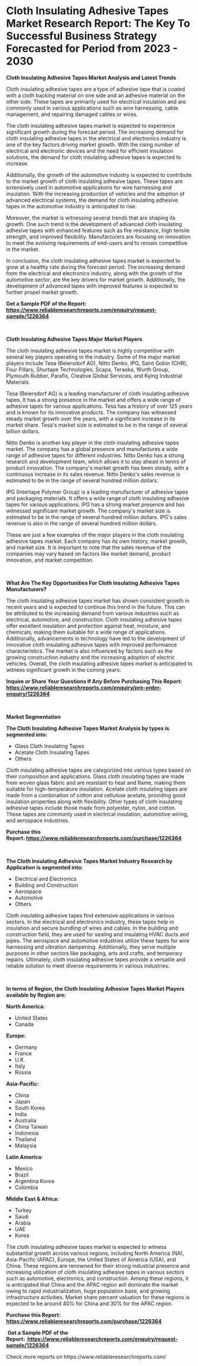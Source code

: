 <p><h1>Cloth Insulating Adhesive Tapes Market Research Report: The Key To Successful Business Strategy Forecasted for Period from 2023 - 2030</h1></p><p><strong>Cloth Insulating Adhesive Tapes Market Analysis and Latest Trends</strong></p>
<p><p>Cloth insulating adhesive tapes are a type of adhesive tape that is coated with a cloth backing material on one side and an adhesive material on the other side. These tapes are primarily used for electrical insulation and are commonly used in various applications such as wire harnessing, cable management, and repairing damaged cables or wires.</p><p>The cloth insulating adhesive tapes market is expected to experience significant growth during the forecast period. The increasing demand for cloth insulating adhesive tapes in the electrical and electronics industry is one of the key factors driving market growth. With the rising number of electrical and electronic devices and the need for efficient insulation solutions, the demand for cloth insulating adhesive tapes is expected to increase.</p><p>Additionally, the growth of the automotive industry is expected to contribute to the market growth of cloth insulating adhesive tapes. These tapes are extensively used in automotive applications for wire harnessing and insulation. With the increasing production of vehicles and the adoption of advanced electrical systems, the demand for cloth insulating adhesive tapes in the automotive industry is anticipated to rise.</p><p>Moreover, the market is witnessing several trends that are shaping its growth. One such trend is the development of advanced cloth insulating adhesive tapes with enhanced features such as fire resistance, high tensile strength, and improved flexibility. Manufacturers are focusing on innovation to meet the evolving requirements of end-users and to remain competitive in the market.</p><p>In conclusion, the cloth insulating adhesive tapes market is expected to grow at a healthy rate during the forecast period. The increasing demand from the electrical and electronics industry, along with the growth of the automotive sector, are the key drivers for market growth. Additionally, the development of advanced tapes with improved features is expected to further propel market growth.</p></p>
<p><strong>Get a Sample PDF of the Report:&nbsp; <a href="https://www.reliableresearchreports.com/enquiry/request-sample/1226364">https://www.reliableresearchreports.com/enquiry/request-sample/1226364</a></strong></p>
<p>&nbsp;</p>
<p><strong>Cloth Insulating Adhesive Tapes Major Market Players</strong></p>
<p><p>The cloth insulating adhesive tapes market is highly competitive with several key players operating in the industry. Some of the major market players include Tesa (Beiersdorf AG), Nitto Denko, IPG, Saint Gobin (CHR), Four Pillars, Shurtape Technologies, Scapa, Teraoka, Wurth Group, Plymouth Rubber, Parafix, Creative Global Services, and Kying Industrial Materials.</p><p>Tesa (Beiersdorf AG) is a leading manufacturer of cloth insulating adhesive tapes. It has a strong presence in the market and offers a wide range of adhesive tapes for various applications. Tesa has a history of over 125 years and is known for its innovative products. The company has witnessed steady market growth over the years, with a significant increase in its market share. Tesa's market size is estimated to be in the range of several billion dollars.</p><p>Nitto Denko is another key player in the cloth insulating adhesive tapes market. The company has a global presence and manufactures a wide range of adhesive tapes for different industries. Nitto Denko has a strong research and development team, which allows it to stay ahead in terms of product innovation. The company's market growth has been steady, with a continuous increase in its sales revenue. Nitto Denko's sales revenue is estimated to be in the range of several hundred million dollars.</p><p>IPG (Intertape Polymer Group) is a leading manufacturer of adhesive tapes and packaging materials. It offers a wide range of cloth insulating adhesive tapes for various applications. IPG has a strong market presence and has witnessed significant market growth. The company's market size is estimated to be in the range of several hundred million dollars. IPG's sales revenue is also in the range of several hundred million dollars.</p><p>These are just a few examples of the major players in the cloth insulating adhesive tapes market. Each company has its own history, market growth, and market size. It is important to note that the sales revenue of the companies may vary based on factors like market demand, product innovation, and market competition.</p></p>
<p>&nbsp;</p>
<p><strong>What Are The Key Opportunities For Cloth Insulating Adhesive Tapes Manufacturers?</strong></p>
<p><p>The cloth insulating adhesive tapes market has shown consistent growth in recent years and is expected to continue this trend in the future. This can be attributed to the increasing demand from various industries such as electrical, automotive, and construction. Cloth insulating adhesive tapes offer excellent insulation and protection against heat, moisture, and chemicals, making them suitable for a wide range of applications. Additionally, advancements in technology have led to the development of innovative cloth insulating adhesive tapes with improved performance characteristics. The market is also influenced by factors such as the growing construction industry and the increasing adoption of electric vehicles. Overall, the cloth insulating adhesive tapes market is anticipated to witness significant growth in the coming years.</p></p>
<p><strong>Inquire or Share Your Questions If Any Before Purchasing This Report: <a href="https://www.reliableresearchreports.com/enquiry/pre-order-enquiry/1226364">https://www.reliableresearchreports.com/enquiry/pre-order-enquiry/1226364</a></strong></p>
<p>&nbsp;</p>
<p><strong>Market Segmentation</strong></p>
<p><strong>The Cloth Insulating Adhesive Tapes Market Analysis by types is segmented into:</strong></p>
<p><ul><li>Glass Cloth Insulating Tapes</li><li>Acetate Cloth Insulating Tapes</li><li>Others</li></ul></p>
<p><p>Cloth insulating adhesive tapes are categorized into various types based on their composition and applications. Glass cloth insulating tapes are made from woven glass fabric and are resistant to heat and flame, making them suitable for high-temperature insulation. Acetate cloth insulating tapes are made from a combination of cotton and cellulose acetate, providing good insulation properties along with flexibility. Other types of cloth insulating adhesive tapes include those made from polyester, nylon, and cotton. These tapes are commonly used in electrical insulation, automotive wiring, and aerospace industries.</p></p>
<p><strong>Purchase this Report:&nbsp;<a href="https://www.reliableresearchreports.com/purchase/1226364">https://www.reliableresearchreports.com/purchase/1226364</a></strong></p>
<p>&nbsp;</p>
<p><strong>The Cloth Insulating Adhesive Tapes Market Industry Research by Application is segmented into:</strong></p>
<p><ul><li>Electrical and Electronics</li><li>Building and Construction</li><li>Aerospace</li><li>Automotive</li><li>Others</li></ul></p>
<p><p>Cloth insulating adhesive tapes find extensive applications in various sectors. In the electrical and electronics industry, these tapes help in insulation and secure bundling of wires and cables. In the building and construction field, they are used for sealing and insulating HVAC ducts and pipes. The aerospace and automotive industries utilize these tapes for wire harnessing and vibration dampening. Additionally, they serve multiple purposes in other sectors like packaging, arts and crafts, and temporary repairs. Ultimately, cloth insulating adhesive tapes provide a versatile and reliable solution to meet diverse requirements in various industries.</p></p>
<p>&nbsp;</p>
<p><strong>In terms of Region, the Cloth Insulating Adhesive Tapes Market Players available by Region are:</strong></p>
<p>
    <p> <strong> North America: </strong>
        <ul>
            <li>United States</li>
            <li>Canada</li>
        </ul>
        </p> 
    <p> <strong> Europe: </strong>
        <ul>
            <li>Germany</li>
            <li>France</li>
            <li>U.K.</li>
            <li>Italy</li>
            <li>Russia</li>
        </ul>
        </p> 
    <p> <strong> Asia-Pacific: </strong>
        <ul>
            <li>China</li>
            <li>Japan</li>
            <li>South Korea</li>
            <li>India</li>
            <li>Australia</li>
            <li>China Taiwan</li>
            <li>Indonesia</li>
            <li>Thailand</li>
            <li>Malaysia</li>
        </ul>
        </p> 
    <p> <strong> Latin America: </strong>
        <ul>
            <li>Mexico</li>
            <li>Brazil</li>
            <li>Argentina Korea</li>
            <li>Colombia</li>
        </ul>
        </p> 
    <p> <strong> Middle East & Africa: </strong>
        <ul>
            <li>Turkey</li>
            <li>Saudi</li>
            <li>Arabia</li>
            <li>UAE</li>
            <li>Korea</li>
        </ul>
    </p>
    </p>
<p><p>The cloth insulating adhesive tapes market is expected to witness substantial growth across various regions, including North America (NA), Asia-Pacific (APAC), Europe, the United States of America (USA), and China. These regions are renowned for their strong industrial presence and increasing utilization of cloth insulating adhesive tapes in various sectors such as automotive, electronics, and construction. Among these regions, it is anticipated that China and the APAC region will dominate the market owing to rapid industrialization, huge population base, and growing infrastructure activities. Market share percent valuation for these regions is expected to be around 40% for China and 30% for the APAC region.</p></p>
<p><strong>Purchase this Report: <a href="https://www.reliableresearchreports.com/purchase/1226364">https://www.reliableresearchreports.com/purchase/1226364</a></strong></p>
<p>&nbsp;<strong>Get a Sample PDF of the Report:&nbsp;&nbsp;<a href="https://www.reliableresearchreports.com/enquiry/request-sample/1226364">https://www.reliableresearchreports.com/enquiry/request-sample/1226364</a></strong></p>
<p><strong></strong></p>
<p>Check more reports on https://www.reliableresearchreports.com/</p>